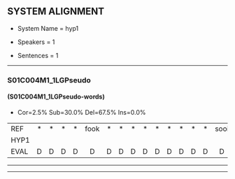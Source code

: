 
## SYSTEM ALIGNMENT

- System Name = hyp1

- Speakers = 1

- Sentences = 1

---

### S01C004M1_1LGPseudo

#### (S01C004M1_1LGPseudo-words)

- Cor=2.5%	Sub=30.0%	Del=67.5%	Ins=0.0%

|  |  |  |  |  |  |  |  |  |  |  |  |  |  |  |  |  |  |  |  |  |  |  |  |  |  |  |  |  |  |  |  |  |  |  |  |  |  |  |  |  |  |  |  |  |  |  |  |  |  |  |  |  |  |  |  |  |  |  |  |  |  |  |  |  |  |  |  |  |  |  |  |  |  |  |  |  |  |  |  |  |  |  |  |  |  |  |  |  |  |  |  |  |  |  |  |  |  |  |  |  |  |  |  |  |  |  |  |  |  |  |  |  |  |  |  |  |  |  |  |  |  |  |  |  |  |  |  |  |  |  |  |  |  |  |  |  |  |  |  |  |  |  |  |  |  |  |  |  |  |  |  |  |  |  |  |  |  |  |  |  |
|:--- |:---:|:---:|:---:|:---:|:---:|:---:|:---:|:---:|:---:|:---:|:---:|:---:|:---:|:---:|:---:|:---:|:---:|:---:|:---:|:---:|:---:|:---:|:---:|:---:|:---:|:---:|:---:|:---:|:---:|:---:|:---:|:---:|:---:|:---:|:---:|:---:|:---:|:---:|:---:|:---:|:---:|:---:|:---:|:---:|:---:|:---:|:---:|:---:|:---:|:---:|:---:|:---:|:---:|:---:|:---:|:---:|:---:|:---:|:---:|:---:|:---:|:---:|:---:|:---:|:---:|:---:|:---:|:---:|:---:|:---:|:---:|:---:|:---:|:---:|:---:|:---:|:---:|:---:|:---:|:---:|:---:|:---:|:---:|:---:|:---:|:---:|:---:|:---:|:---:|:---:|:---:|:---:|:---:|:---:|:---:|:---:|:---:|:---:|:---:|:---:|:---:|:---:|:---:|:---:|:---:|:---:|:---:|:---:|:---:|:---:|:---:|:---:|:---:|:---:|:---:|:---:|:---:|:---:|:---:|:---:|:---:|:---:|:---:|:---:|:---:|:---:|:---:|:---:|:---:|:---:|:---:|:---:|:---:|:---:|:---:|:---:|:---:|:---:|:---:|:---:|:---:|:---:|:---:|:---:|:---:|:---:|:---:|:---:|:---:|:---:|:---:|:---:|:---:|:---:|:---:|:---:|:---:|:---:|:---:|:---:|
| REF | * | * | * | * | fook | * | * | * | * | * | * | * | * | * | sooi | * | * | * | dau | * | * | * | ant | * | * | beeg | * | * | * | * | * | * | sprunt | * | hool | * | * | * | * | larst | * | * | * | vout | zwoei | * | * | * | fam | * | * | * | rachts | * | * | * | vaap | * | * | * | sprieuw | * | * | * | keng | * | * | * | * | swoers | * | * | * | doer | * | * | * | * | * | plirt | * | jien | * | * | * | * | * | blard | *s | guul | * | * | * | * | hoekt | *s | neeuw | * | * | * | * | noork | * | * | vid | * | * | * | * | zans | *s | leum | * | * | * | haans | * | * | * | * | spaai | * | * | * | * | * | sjalt | * | heik | * | * | * | * | sank | roen | * | * | * | * | frijk | eem | eem | * | schard | *s | grek | * | * | *s | dron | * | * | * | * | snaaf | * | * | * | * | stuid |
| HYP1 |  |  |  |  |  |  |  |  |  |  |  |  |  |  |  |  |  |  |  |  |  |  | voek | s | o | sorri | t | dra | t | amt | bi | st | sprunt |  |  |  |  |  |  |  |  | marst | oud | vout |  |  |  |  |  |  |  |  |  |  |  |  |  |  |  |  |  |  |  | sahm | vum | ract | ap | vap | s | spriew | gekends | s | suduur | doer |  |  |  |  |  |  |  |  |  |  |  |  |  |  |  |  | licht | um | dlaht | gun | hoekt |  |  |  |  |  |  |  |  |  |  |  |  |  |  |  |  |  |  |  |  |  |  |  |  |  |  |  |  |  |  |  |  |  |  |  |  |  |  |  |  |  |  |  | n | nort | eet | fit | a | zas | vlim | us | hums | ssp | zejent | gd | zelk | goen | eik | vrijk | éé | één | schaart | dum | slaf | sde |
| EVAL | D | D | D | D | D | D | D | D | D | D | D | D | D | D | D | D | D | D | D | D | D | D | S | S | S | S | S | S | S | S | S | S |  | D | D | D | D | D | D | D | D | S | S |  | D | D | D | D | D | D | D | D | D | D | D | D | D | D | D | D | D | D | D | S | S | S | S | S | S | S | S | S | S |  | D | D | D | D | D | D | D | D | D | D | D | D | D | D | D | D | S | S | S | S |  | D | D | D | D | D | D | D | D | D | D | D | D | D | D | D | D | D | D | D | D | D | D | D | D | D | D | D | D | D | D | D | D | D | D | D | D | D | D | D | D | D | D | D | S | S | S | S | S | S | S | S | S | S | S | S | S | S | S | S | S | S | S | S | S | S |
---

---
